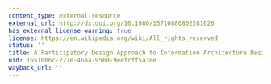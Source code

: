 ```yaml
---
content_type: external-resource
external_url: http://dx.doi.org/10.1080/15710880802281026
has_external_license_warning: true
license: https://en.wikipedia.org/wiki/All_rights_reserved
status: ''
title: A Participatory Design Approach to Information Architecture Design for Children
uid: 16510b6c-227e-46aa-9560-9eefcff5a38e
wayback_url: ''
---
```


